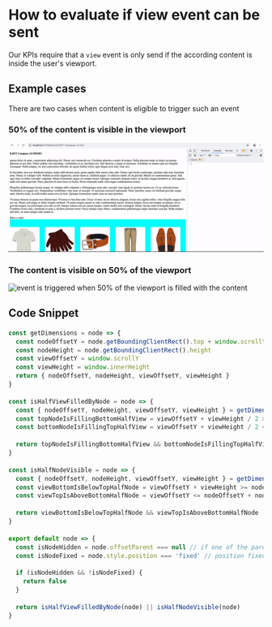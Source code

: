 # How to evaluate if view event can be sent

Our KPIs require that a `view` event is only send if the according content is inside the user's viewport.

## Example cases

There are two cases when content is eligible to trigger such an event

### **50% of the content is visible in the viewport**

![event is triggered when 50% of the content is visible](../../../.gitbook/assets/view-event-triggered-50%-of-element-in-viewport.gif)

### **The content is visible on 50% of the viewport**

![event is triggered when 50% of the viewport is filled with the content](../../../.gitbook/assets/view-event-triggered-filled-50%-of-viewport.gif)

## **Code Snippet**

```javascript
const getDimensions = node => {
  const nodeOffsetY = node.getBoundingClientRect().top + window.scrollY
  const nodeHeight = node.getBoundingClientRect().height
  const viewOffsetY = window.scrollY
  const viewHeight = window.innerHeight
  return { nodeOffsetY, nodeHeight, viewOffsetY, viewHeight }
}

const isHalfViewFilledByNode = node => {
  const { nodeOffsetY, nodeHeight, viewOffsetY, viewHeight } = getDimensions(node)
  const topNodeIsFillingBottomHalfView = viewOffsetY + viewHeight / 2 >= nodeOffsetY
  const bottomNodeIsFillingTopHalfView = viewOffsetY + viewHeight / 2 <= nodeOffsetY + nodeHeight

  return topNodeIsFillingBottomHalfView && bottomNodeIsFillingTopHalfView
}

const isHalfNodeVisible = node => {
  const { nodeOffsetY, nodeHeight, viewOffsetY, viewHeight } = getDimensions(node)
  const viewBottomIsBelowTopHalfNode = viewOffsetY + viewHeight >= nodeOffsetY + nodeHeight / 2
  const viewTopIsAboveBottomHalfNode = viewOffsetY <= nodeOffsetY + nodeHeight / 2

  return viewBottomIsBelowTopHalfNode && viewTopIsAboveBottomHalfNode
}

export default node => {
  const isNodeHidden = node.offsetParent === null // if one of the parents is display none, this will be null
  const isNodeFixed = node.style.position === 'fixed' // position fixed has no offsetParent

  if (isNodeHidden && !isNodeFixed) {
    return false
  }

  return isHalfViewFilledByNode(node) || isHalfNodeVisible(node)
}
```
